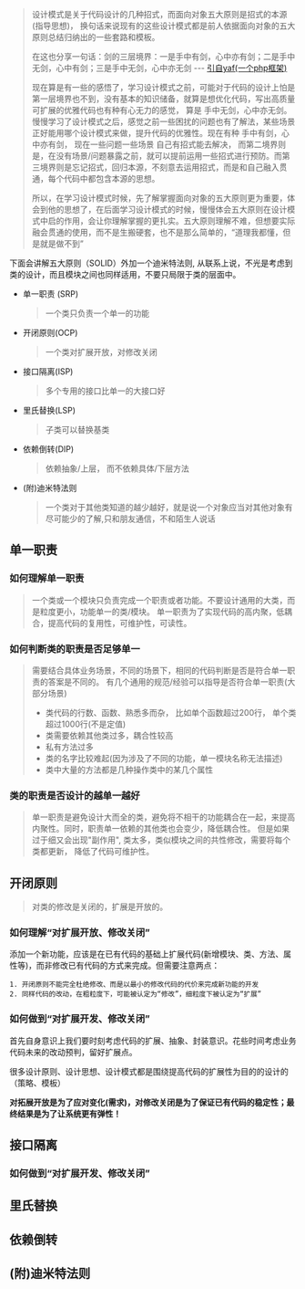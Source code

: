 > 设计模式是关于代码设计的几种招式，而面向对象五大原则是招式的本源(指导思想)， 换句话来说现有的这些设计模式都是前人依据面向对象的五大原则总结归纳出的一些套路和模板。
>
> 在这也分享一句话：剑的三层境界：一是手中有剑，心中亦有剑；二是手中无剑，心中有剑；三是手中无剑，心中亦无剑 --- [引自yaf(一个php框架)](https://www.laruence.com/manual/yaf.infos.html)
>
> 现在算是有一些的感悟了，学习设计模式之前，可能对于代码的设计上怕是第一层境界也不到，没有基本的知识储备，就算是想优化代码，写出高质量可扩展的优雅代码也有种有心无力的感觉，  算是 手中无剑，心中亦无剑。 慢慢学习了设计模式之后，感觉之前一些困扰的问题也有了解法，某些场景正好能用哪个设计模式来做，提升代码的优雅性。现在有种 手中有剑，心中亦有剑，  现在一些问题一些场景 自己有招式能去解决，  而第二境界则是，在没有场景/问题暴露之前，就可以提前运用一些招式进行预防。而第三境界则是忘记招式，回归本源，不刻意去运用招式，而是和自己融入贯通，每个代码中都包含本源的思想。
>
> 所以，在学习设计模式时候，先了解掌握面向对象的五大原则更为重要，体会到他的思想了，在后面学习设计模式的时候，慢慢体会五大原则在设计模式中启的作用，会让你理解掌握的更扎实。五大原则理解不难，但想要实际融会贯通的使用，而不是生搬硬套，也不是那么简单的，“道理我都懂，但是就是做不到”

下面会讲解五大原则（SOLID）外加一个迪米特法则, 从联系上说，不光是考虑到类的设计，而且模块之间也同样适用，不要只局限于类的层面中。

- 单一职责 (SRP)

  > 一个类只负责一个单一的功能

- 开闭原则(OCP)

  > 一个类对扩展开放，对修改关闭

- 接口隔离(ISP)

  > 多个专用的接口比单一的大接口好

- 里氏替换(LSP)

  > 子类可以替换基类

- 依赖倒转(DIP)

  > 依赖抽象/上层， 而不依赖具体/下层方法

- (附)迪米特法则

  > 一个类对于其他类知道的越少越好，就是说一个对象应当对其他对象有尽可能少的了解,只和朋友通信，不和陌生人说话

## 单一职责

### 如何理解单一职责

> 一个类或一个模块只负责完成一个职责或者功能。不要设计通用的大类，而是粒度更小，功能单一的类/模块。 单一职责为了实现代码的高内聚，低耦合，提高代码的复用性，可维护性，可读性。

### 如何判断类的职责是否足够单一

> 需要结合具体业务场景，不同的场景下，相同的代码判断是否是符合单一职责的答案是不同的。
> 有几个通用的规范/经验可以指导是否符合单一职责(大部分场景)
>
> - 类代码的行数、函数、熟悉多而杂， 比如单个函数超过200行， 单个类超过1000行(不是定值)
> - 类需要依赖其他类过多，耦合性较高
> - 私有方法过多
> - 类的名字比较难起(因为涉及了不同的功能，单一模块名称无法描述)
> - 类中大量的方法都是几种操作类中的某几个属性

### 类的职责是否设计的越单一越好

> 单一职责是避免设计大而全的类，避免将不相干的功能耦合在一起，来提高内聚性。同时，职责单一依赖的其他类也会变少，降低耦合性。 但是如果过于细又会出现"副作用", 类太多，类似模块之间的共性修改，需要将每个类都更新， 降低了代码可维护性。

## 开闭原则

> 对类的修改是关闭的，扩展是开放的。

### 如何理解“对扩展开放、修改关闭”

添加一个新功能，应该是在已有代码的基础上扩展代码(新增模块、类、方法、属性等)，而非修改已有代码的方式来完成。但需要注意两点：

 	1. 开闭原则不能完全杜绝修改、而是以最小的修改代码的代价来完成新功能的开发
 	2. 同样代码的改动，在粗粒度下，可能被认定为“修改”，细粒度下被认定为“扩展”

### 如何做到“对扩展开发、修改关闭”

首先自身意识上我们要时刻考虑代码的扩展、抽象、封装意识。花些时间考虑业务代码未来的改动预判，留好扩展点。

很多设计原则、设计思想、设计模式都是围绕提高代码的扩展性为目的的设计的（策略、模板）

**对拓展开放是为了应对变化(需求)，对修改关闭是为了保证已有代码的稳定性；最终结果是为了让系统更有弹性！**

## 接口隔离

### 如何做到“对扩展开发、修改关闭”

## 里氏替换

## 依赖倒转

## (附)迪米特法则
